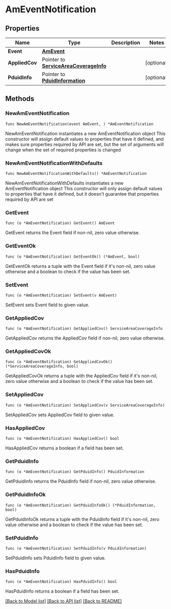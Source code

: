 # AmEventNotification

## Properties

Name | Type | Description | Notes
------------ | ------------- | ------------- | -------------
**Event** | [**AmEvent**](AmEvent.md) |  | 
**AppliedCov** | Pointer to [**ServiceAreaCoverageInfo**](ServiceAreaCoverageInfo.md) |  | [optional] 
**PduidInfo** | Pointer to [**PduidInformation**](PduidInformation.md) |  | [optional] 

## Methods

### NewAmEventNotification

`func NewAmEventNotification(event AmEvent, ) *AmEventNotification`

NewAmEventNotification instantiates a new AmEventNotification object
This constructor will assign default values to properties that have it defined,
and makes sure properties required by API are set, but the set of arguments
will change when the set of required properties is changed

### NewAmEventNotificationWithDefaults

`func NewAmEventNotificationWithDefaults() *AmEventNotification`

NewAmEventNotificationWithDefaults instantiates a new AmEventNotification object
This constructor will only assign default values to properties that have it defined,
but it doesn't guarantee that properties required by API are set

### GetEvent

`func (o *AmEventNotification) GetEvent() AmEvent`

GetEvent returns the Event field if non-nil, zero value otherwise.

### GetEventOk

`func (o *AmEventNotification) GetEventOk() (*AmEvent, bool)`

GetEventOk returns a tuple with the Event field if it's non-nil, zero value otherwise
and a boolean to check if the value has been set.

### SetEvent

`func (o *AmEventNotification) SetEvent(v AmEvent)`

SetEvent sets Event field to given value.


### GetAppliedCov

`func (o *AmEventNotification) GetAppliedCov() ServiceAreaCoverageInfo`

GetAppliedCov returns the AppliedCov field if non-nil, zero value otherwise.

### GetAppliedCovOk

`func (o *AmEventNotification) GetAppliedCovOk() (*ServiceAreaCoverageInfo, bool)`

GetAppliedCovOk returns a tuple with the AppliedCov field if it's non-nil, zero value otherwise
and a boolean to check if the value has been set.

### SetAppliedCov

`func (o *AmEventNotification) SetAppliedCov(v ServiceAreaCoverageInfo)`

SetAppliedCov sets AppliedCov field to given value.

### HasAppliedCov

`func (o *AmEventNotification) HasAppliedCov() bool`

HasAppliedCov returns a boolean if a field has been set.

### GetPduidInfo

`func (o *AmEventNotification) GetPduidInfo() PduidInformation`

GetPduidInfo returns the PduidInfo field if non-nil, zero value otherwise.

### GetPduidInfoOk

`func (o *AmEventNotification) GetPduidInfoOk() (*PduidInformation, bool)`

GetPduidInfoOk returns a tuple with the PduidInfo field if it's non-nil, zero value otherwise
and a boolean to check if the value has been set.

### SetPduidInfo

`func (o *AmEventNotification) SetPduidInfo(v PduidInformation)`

SetPduidInfo sets PduidInfo field to given value.

### HasPduidInfo

`func (o *AmEventNotification) HasPduidInfo() bool`

HasPduidInfo returns a boolean if a field has been set.


[[Back to Model list]](../README.md#documentation-for-models) [[Back to API list]](../README.md#documentation-for-api-endpoints) [[Back to README]](../README.md)


